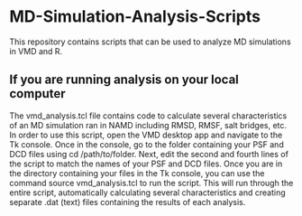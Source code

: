 # MD-Simulation-Analysis-Scripts
 This repository contains scripts that can be used to analyze MD simulations in VMD and R.

 ## If you are running analysis on your local computer
 The vmd_analysis.tcl file contains code to calculate several characteristics of an MD simulation ran in NAMD including RMSD, RMSF, salt bridges, etc. In order to use this script, open the VMD desktop app and navigate to the Tk console. Once in the console, go to the folder containing your PSF and DCD files using cd /path/to/folder. Next, edit the second and fourth lines of the script to match the names of your PSF and DCD files. Once you are in the directory containing your files in the Tk console, you can use the command source vmd_analysis.tcl to run the script. This will run through the entire script, automatically calculating several characteristics and creating separate .dat (text) files containing the results of each analysis.  